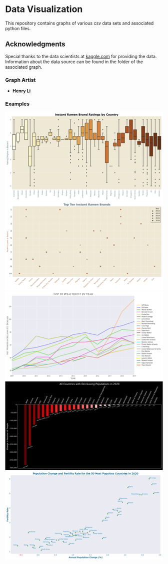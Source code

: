 # Data Visualization

This repository contains graphs of various csv data sets and associated python files. 

## Acknowledgments
Special thanks to the data scientists at [kaggle.com](https://www.kaggle.com/) for providing the data.  Information about the data source can be found in the folder of the associated graph.

### Graph Artist
* **Henry Li**

### Examples
![graph](Ramen_Ratings/Instant_Ramen_Brand_Ratings_by_Country_graph.png)
![graph](Ramen_Ratings/Top_Ten_Instant_Ramen_Brands_graph.png)
![graph](Billionaires/Top_10_Wealthiest_by_Year_graph.png)
![graph](Population_2020/All_Countries_with_Decreasing_Populations_in_2020_graph.png)
![graph](Population_2020/Population_Change_and_Fertility_Rate_graph.png)

